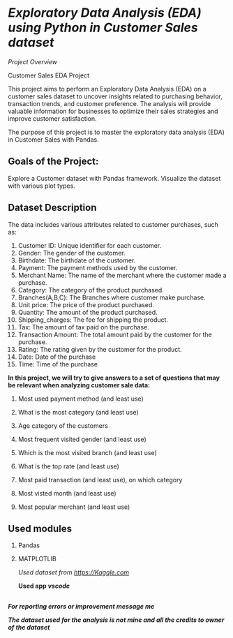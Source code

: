 # ***Exploratory Data Analysis (EDA) using Python in Customer Sales dataset***

*Project Overview*

Customer Sales EDA Project

This project aims to perform an Exploratory Data Analysis (EDA) on a customer sales dataset to uncover insights related to purchasing behavior, transaction trends, and customer preference.
The analysis will provide valuable information for businesses to optimize their sales strategies and improve customer satisfaction.

The purpose of this project is to master the exploratory data analysis (EDA) in Customer Sales with Pandas.

## Goals of the Project: 

Explore a Customer dataset with Pandas framework.
Visualize the dataset with various plot types.

## **Dataset Description**

The data includes various attributes related to customer purchases, such as:

1) Customer ID: Unique identifier for each customer.
2) Gender:  The gender of the customer.
3) Birthdate:  The birthdate of the customer.
4) Payment:   The payment methods used by the customer.
5) Merchant Name:  The name of the merchant where the customer made a purchase.
6) Category:  The category of the product purchased.
7) Branches(A,B,C): The Branches where customer make purchase.
8) Unit price:   The price of the product purchased.
9) Quantity: The amount of the product purchased.
10) Shipping_charges: The fee for shipping the product.
11) Tax: The amount of tax paid on the purchase.
12) Transaction Amount:  The total amount paid by the customer for the purchase.
13) Rating:  The rating given by the customer for the product.
14) Date: Date of the purchase
15) Time: Time of the purchase

**In this project, we will try to give answers to a set of questions that may be relevant when analyzing customer sale data:**

1) Most used payment method (and least use)

2) What is the most category (and least use)

3) Age category of the customers

4) Most frequent visited gender (and least use)

5) Which is the most visited branch (and least use)

6) What is the top rate (and least use)

7) Most paid transaction (and least use), on which category 

8) Most visted month (and least use)

9) Most popular merchant (and least use)

## Used modules 
1) Pandas
2) MATPLOTLIB

   *Used dataset from https://Kaggle.com*
   
   **Used app _vscode_**

##

***For reporting errors or improvement message me***

***The dataset used for the analysis is not mine and all the credits to owner of the dataset***

